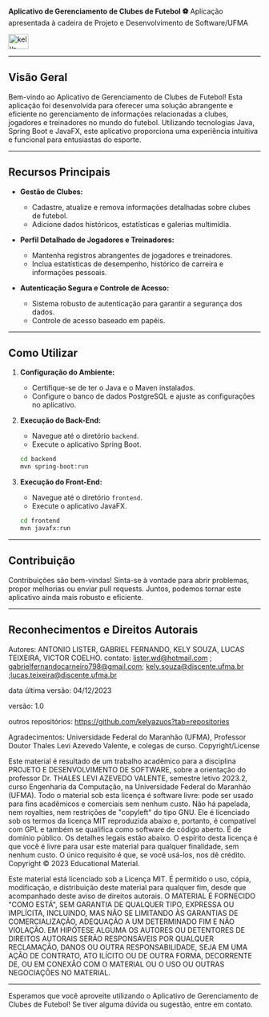 **Aplicativo de Gerenciamento de Clubes de Futebol ⚽** 
Aplicação apresentada à cadeira de Projeto e Desenvolvimento de Software/UFMA

 <img align="center" alt="kely-Java" height="30" width="40" src="https://img.shields.io/badge/Java-ED8B00?style=for-the-badge&logo=openjdk&logoColor=white">

---

## Visão Geral

Bem-vindo ao Aplicativo de Gerenciamento de Clubes de Futebol! Esta aplicação foi desenvolvida para oferecer uma solução abrangente e eficiente no gerenciamento de informações relacionadas a clubes, jogadores e treinadores no mundo do futebol. Utilizando tecnologias Java, Spring Boot e JavaFX, este aplicativo proporciona uma experiência intuitiva e funcional para entusiastas do esporte.

---

## Recursos Principais

- **Gestão de Clubes:**
  - Cadastre, atualize e remova informações detalhadas sobre clubes de futebol.
  - Adicione dados históricos, estatísticas e galerias multimídia.

- **Perfil Detalhado de Jogadores e Treinadores:**
  - Mantenha registros abrangentes de jogadores e treinadores.
  - Inclua estatísticas de desempenho, histórico de carreira e informações pessoais.

- **Autenticação Segura e Controle de Acesso:**
  - Sistema robusto de autenticação para garantir a segurança dos dados.
  - Controle de acesso baseado em papéis.

---

## Como Utilizar

1. **Configuração do Ambiente:**
   - Certifique-se de ter o Java e o Maven instalados.
   - Configure o banco de dados PostgreSQL e ajuste as configurações no aplicativo.

2. **Execução do Back-End:**
   - Navegue até o diretório `backend`.
   - Execute o aplicativo Spring Boot.

   ```bash
   cd backend
   mvn spring-boot:run
   ```

3. **Execução do Front-End:**
   - Navegue até o diretório `frontend`.
   - Execute o aplicativo JavaFX.

   ```bash
   cd frontend
   mvn javafx:run
   ```
---

## Contribuição

Contribuições são bem-vindas! Sinta-se à vontade para abrir problemas, propor melhorias ou enviar pull requests. Juntos, podemos tornar este aplicativo ainda mais robusto e eficiente.

---

## Reconhecimentos e Direitos Autorais




Autores: ANTONIO LISTER, GABRIEL FERNANDO, KELY SOUZA,  LUCAS TEIXEIRA,  VICTOR COELHO.
contato: lister.wd@hotmail.com ; gabrielfernandocarneiro798@gmail.com;  kely.souza@discente.ufma.br ;lucas.teixeira@discente.ufma.br 

data última versão: 04/12/2023

versão: 1.0

outros repositórios: https://github.com/kelyazuos?tab=repositories

Agradecimentos: Universidade Federal do Maranhão (UFMA), Professor Doutor Thales Levi Azevedo Valente, e colegas de curso.
Copyright/License

Este material é resultado de um trabalho acadêmico para a disciplina PROJETO E DESENVOLVIMENTO DE SOFTWARE, sobre a orientação do professor Dr. THALES LEVI AZEVEDO VALENTE, semestre letivo 2023.2, curso Engenharia da Computação, na Universidade Federal do Maranhão (UFMA). Todo o material sob esta licença é software livre: pode ser usado para fins acadêmicos e comerciais sem nenhum custo. Não há papelada, nem royalties, nem restrições de "copyleft" do tipo GNU. Ele é licenciado sob os termos da licença MIT reproduzida abaixo e, portanto, é compatível com GPL e também se qualifica como software de código aberto. É de domínio público. Os detalhes legais estão abaixo. O espírito desta licença é que você é livre para usar este material para qualquer finalidade, sem nenhum custo. O único requisito é que, se você usá-los, nos dê crédito.
Copyright © 2023 Educational Material.

Este material está licenciado sob a Licença MIT. É permitido o uso, cópia, modificação, e distribuição deste material para qualquer fim, desde que acompanhado deste aviso de direitos autorais.
O MATERIAL É FORNECIDO "COMO ESTÁ", SEM GARANTIA DE QUALQUER TIPO, EXPRESSA OU IMPLÍCITA, INCLUINDO, MAS NÃO SE LIMITANDO ÀS GARANTIAS DE COMERCIALIZAÇÃO, ADEQUAÇÃO A UM DETERMINADO FIM E NÃO VIOLAÇÃO. EM HIPÓTESE ALGUMA OS AUTORES OU DETENTORES DE DIREITOS AUTORAIS SERÃO RESPONSÁVEIS POR QUALQUER RECLAMAÇÃO, DANOS OU OUTRA RESPONSABILIDADE, SEJA EM UMA AÇÃO DE CONTRATO, ATO ILÍCITO OU DE OUTRA FORMA, DECORRENTE DE, OU EM CONEXÃO COM O MATERIAL OU O USO OU OUTRAS NEGOCIAÇÕES NO MATERIAL.

---

Esperamos que você aproveite utilizando o Aplicativo de Gerenciamento de Clubes de Futebol! Se tiver alguma dúvida ou sugestão, entre em contato.
